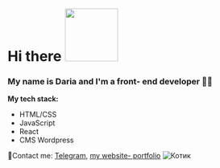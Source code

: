 # Hi there <img src="https://media.giphy.com/media/IpM4kYGnxqmE02P9rr/giphy.gif" width="105px" /> 
### My name is Daria and I'm a front- end developer 👩‍💻

**My tech stack:**
* HTML/CSS
* JavaScript
* React
* CMS Wordpress

📧Contact me: [Telegram](https://t.me/DovydovaDaria), [my website- portfolio](https://dovydova-daria.glitch.me)
![Котик](https://example.com/kotik.jpg)
